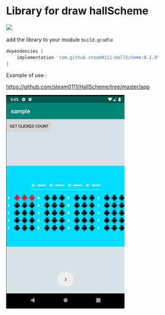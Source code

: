 # Library for draw hallScheme

[![](https://jitpack.io/v/steam0111/HallScheme.svg)](https://jitpack.io/#steam0111/HallScheme)

add the library to your module `build.gradle`
```gradle
dependencies {
    implementation 'com.github.steam0111:HallScheme:0.1.0'
}
```
Example of use : 

https://github.com/steam0111/HallScheme/tree/master/app

<img src = "https://github.com/steam0111/HallScheme/blob/master/screenshot1.png" width = "320"/>
